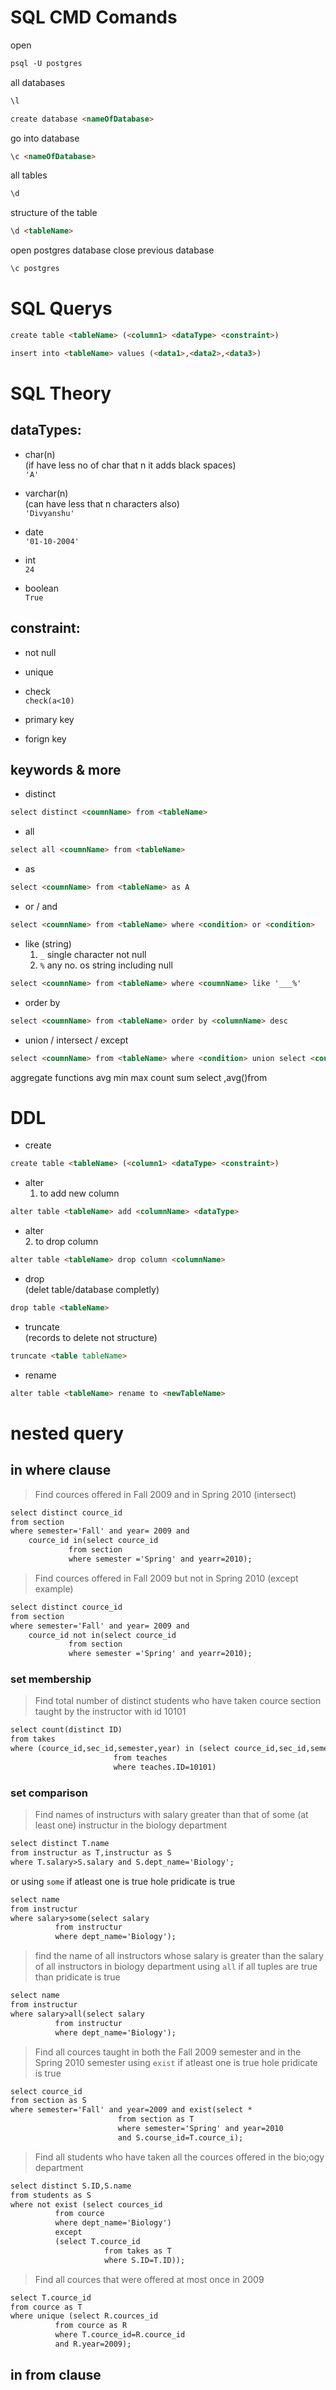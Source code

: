 
# SQL CMD Comands



open
```md
psql -U postgres
```

all databases
```md
\l
```

```md
create database <nameOfDatabase> 
```

go into database
```md
\c <nameOfDatabase>
```

all tables
```md
\d
```

structure of the table
```md
\d <tableName>
```

open postgres database close previous database
```md
\c postgres
```




# SQL Querys


```md
create table <tableName> (<column1> <dataType> <constraint>)
```

```md
insert into <tableName> values (<data1>,<data2>,<data3>)

```





# SQL Theory


## dataTypes:

- char(n)   
(if have less no of char that n it adds black spaces)     
`'A'`

- varchar(n)   
(can have less that n characters also)   
`'Divyanshu'`

- date   
`'01-10-2004'`

- int  
`24`

- boolean   
`True`

## constraint:

- not null

- unique

- check   
`check(a<10)` 

- primary key

- forign key 

## keywords & more

- distinct    
```md
select distinct <coumnName> from <tableName>
```

- all    
```md
select all <coumnName> from <tableName>
```

- as    
```md
select <coumnName> from <tableName> as A
```

- or / and    
```md
select <coumnName> from <tableName> where <condition> or <condition>
```

- like (string)  
   1. `_`  single character not null
   2. `%`  any no. os string including null    

```md
select <coumnName> from <tableName> where <coumnName> like '___%' 
```  

- order by       
```md
select <coumnName> from <tableName> order by <columnName> desc
```

- union / intersect / except    
```md
select <coumnName> from <tableName> where <condition> union select <coumnName> from <tableName> where <condition> union
```

aggregate functions 
avg  min max count sum
select <columnName>,avg(<coumnName>)from <tableName>





# DDL

- create   
```md
create table <tableName> (<column1> <dataType> <constraint>)
```

- alter  
   1. to add new column      
```md
alter table <tableName> add <columnName> <dataType>
```
- alter   
   2. to drop column   
```md
alter table <tableName> drop column <columnName>
```

- drop   
(delet table/database completly)    
```md
drop table <tableName>
```

- truncate   
(records to delete not structure)   
```md
truncate <table tableName>
```

- rename   
```md
alter table <tableName> rename to <newTableName>
```

# nested query 
## in where clause
> Find cources offered in Fall 2009 and in Spring 2010 (intersect)
```md
select distinct cource_id 
from section
where semester='Fall' and year=	2009 and 
	cource_id in(select cource_id
		     from section
		     where semester ='Spring' and yearr=2010);
```
> Find cources offered in Fall 2009 but not in Spring 2010 (except example)
```md
select distinct cource_id 
from section
where semester='Fall' and year=	2009 and 
	cource_id not in(select cource_id
		     from section
		     where semester ='Spring' and yearr=2010);
``` 
### set membership
> Find total number of distinct students who have taken cource section taught by the instructor with id 10101
```md
select count(distinct ID)
from takes
where (cource_id,sec_id,semester,year) in (select cource_id,sec_id,semester,year
					   from teaches
					   where teaches.ID=10101)
```
### set comparison
> Find names of instructurs with salary greater than that of some (at least one) instructur in the biology department
```md
select distinct T.name
from instructur as T,instructur as S
where T.salary>S.salary and S.dept_name='Biology';
```
or 
using `some`
if atleast one is true hole pridicate is true
```md
select name
from instructur
where salary>some(select salary 
		  from instructur
		  where dept_name='Biology');
```
> find the name of all instructors whose salary is greater than the salary of all instructors in biology department
using `all`
if all tuples are true than pridicate is true
```md
select name
from instructur
where salary>all(select salary 
		  from instructur
		  where dept_name='Biology');
```
> Find all cources taught in both the Fall 2009 semester and in the Spring 2010 semester
using `exist`
if atleast one is true hole pridicate is true
```md
select cource_id
from section as S
where semester='Fall' and year=2009 and exist(select * 
		  				from section as T
						where semester='Spring' and year=2010
						and S.course_id=T.cource_i);
```
> Find all students who have taken all the cources offered in the bio;ogy department
```md
select distinct S.ID,S.name
from students as S
where not exist (select cources_id
 		  from cource
		  where dept_name='Biology')
		  except
		  (select T.cource_id
		    		 from takes as T 
         			 where S.ID=T.ID));
```
> Find all cources that were offered at most once in 2009
```md
select T.cource_id
from cource as T
where unique (select R.cources_id
 		  from cource as R
		  where T.cource_id=R.cource_id
		  and R.year=2009);
```
## in from clause
